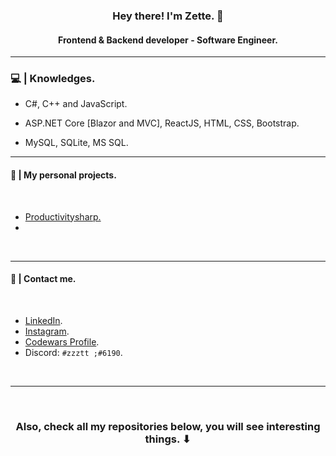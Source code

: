 ### <p align="center"> Hey there! I'm Zette. 👋 </p>
#### <p align="center"> Frontend & Backend developer - Software Engineer. </p>

<hr>

### :computer: | Knowledges.

- C#, C++ and JavaScript.

- ASP.NET Core [Blazor and MVC], ReactJS, HTML, CSS, Bootstrap.

- MySQL, SQLite, MS SQL.

- - -

#### :notebook: | My personal projects.

<br>

  - <a href="https://github.com/ZetteCynosure/productivity-console-app"> Productivitysharp. </a>
  - 

<br>

- - -

#### 📱 | Contact me.

<br>

  - <a href="https://www.linkedin.com/in/gsilvadotnet/" target="_blank"> LinkedIn</a>.
  - <a href="https://www.instagram.com/zz.gus_00/" target="_blank"> Instagram</a>.
  - <a href="https://www.codewars.com/users/Zette" target="_blank"> Codewars Profile</a>.
  - Discord: `#zzztt ;#6190`.

<br>

- - -

<br>

### <p align="center"> Also, check all my repositories below, you will see interesting things. ⬇ </p>
